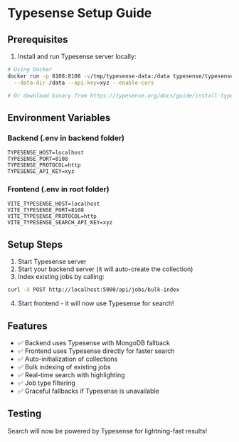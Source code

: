 # Typesense Setup Guide

## Prerequisites

1. Install and run Typesense server locally:
```bash
# Using Docker
docker run -p 8108:8108 -v/tmp/typesense-data:/data typesense/typesense:0.25.1 \
  --data-dir /data --api-key=xyz --enable-cors

# Or download binary from https://typesense.org/docs/guide/install-typesense.html
```

## Environment Variables

### Backend (.env in backend folder)
```
TYPESENSE_HOST=localhost
TYPESENSE_PORT=8108
TYPESENSE_PROTOCOL=http
TYPESENSE_API_KEY=xyz
```

### Frontend (.env in root folder)
```
VITE_TYPESENSE_HOST=localhost
VITE_TYPESENSE_PORT=8108
VITE_TYPESENSE_PROTOCOL=http
VITE_TYPESENSE_SEARCH_API_KEY=xyz
```

## Setup Steps

1. Start Typesense server
2. Start your backend server (it will auto-create the collection)
3. Index existing jobs by calling:
```bash
curl -X POST http://localhost:5000/api/jobs/bulk-index
```
4. Start frontend - it will now use Typesense for search!

## Features

- ✅ Backend uses Typesense with MongoDB fallback
- ✅ Frontend uses Typesense directly for faster search
- ✅ Auto-initialization of collections
- ✅ Bulk indexing of existing jobs
- ✅ Real-time search with highlighting
- ✅ Job type filtering
- ✅ Graceful fallbacks if Typesense is unavailable

## Testing

Search will now be powered by Typesense for lightning-fast results! 